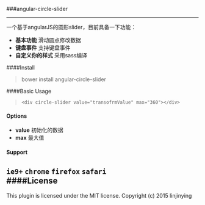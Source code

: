 ###angular-circle-slider

-------
一个基于angularJS的圆形slider，目前具备一下功能：
- **基本功能** 滑动圆点修改数据
- **键盘事件** 支持键盘事件
- **自定义你的样式** 采用sass编译

####Install
> bower install angular-circle-slider

####Basic Usage
> `<div circle-slider value="transofrmValue" max="360"></div>`  
#### Options
- **value**  初始化的数据
- **max** 最大值
#### Support  
`ie9+`  `chrome` `firefox` `safari`  
####License
--------
This plugin is licensed under the MIT license.
Copyright (c) 2015 linjinying
